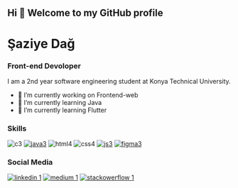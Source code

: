 ## Hi 👋 Welcome to my GitHub profile
# Şaziye Dağ
### Front-end Devoloper

I am a 2nd year software engineering student at Konya Technical University.

- 🔭 I’m currently working on Frontend-web
- 🌱 I’m currently learning Java
- 🌱 I’m currently learning Flutter


### Skills

![c3](https://user-images.githubusercontent.com/96542141/223508444-9738dca6-3c2d-425d-8dc9-d0cde69d24ce.png)
[![java3](https://user-images.githubusercontent.com/96542141/223508543-fdca02c2-4384-4f3c-8bcd-e9768d9f5bd3.png)](https://www.java.com/tr/)
![html4](https://user-images.githubusercontent.com/96542141/223508321-aa8b523d-9198-4730-bb84-0bcefe23dd0a.png)
![css4](https://user-images.githubusercontent.com/96542141/223508289-1cf94328-1d0a-4154-9764-0e574858b60c.png)
[![js3](https://user-images.githubusercontent.com/96542141/223508634-1b70eafc-94dc-4c0e-996d-8f93be1e1e56.png)](https://www.javascript.com/)
[![figma3](https://user-images.githubusercontent.com/96542141/223508735-f5e5550f-3655-41e3-a837-b5ac01c2c88c.png)](https://www.figma.com/)




### Social Media

[![linkedin 1](https://user-images.githubusercontent.com/96542141/223511774-c819c855-8d1a-4552-89cc-70f649f62160.png)](https://www.linkedin.com/in/%C5%9Faziye-da%C4%9F-18a404223/)
[![medium 1](https://user-images.githubusercontent.com/96542141/223512173-a8a97ea1-c84a-41cd-bba0-7b01c285c71c.png)](https://medium.com/@saziyeedag)
[![stackowerflow 1](https://user-images.githubusercontent.com/96542141/223512348-17e421bd-58fc-4a28-bd8c-649b357c2ed0.png)](https://stackoverflow.com/users/21351306/saziye)

